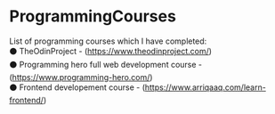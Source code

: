 # ProgrammingCourses
List of programming courses which I have completed: <br>
⚫ TheOdinProject - (https://www.theodinproject.com/) <br>
⚫ Programming hero full web development course - (https://www.programming-hero.com/) <br>
⚫ Frontend developement course - (https://www.arriqaaq.com/learn-frontend/) <br>
